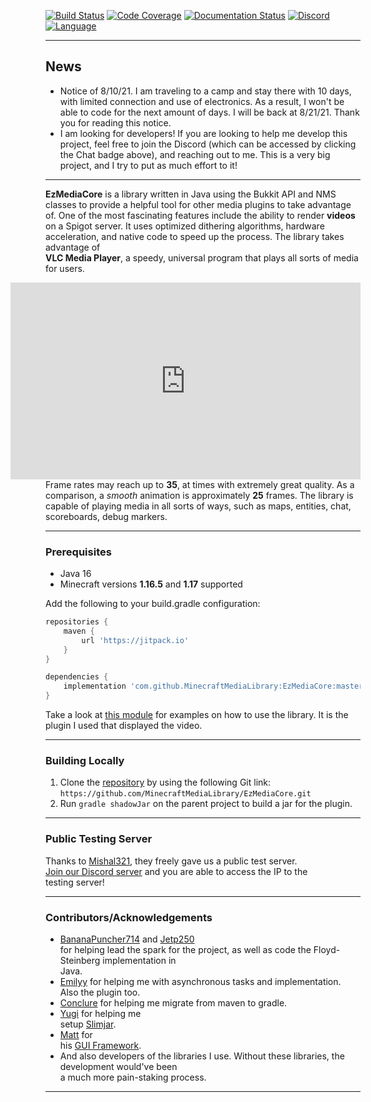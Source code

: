 [![Build Status](https://img.shields.io/circleci/build/github/MinecraftMediaLibrary/EzMediaCore?style=for-the-badge)](https://app.circleci.com/pipelines/github/MinecraftMediaLibrary/EzMediaCore) [![Code Coverage](https://img.shields.io/codefactor/grade/github/MinecraftMediaLibrary/EzMediaCore?style=for-the-badge)](https://www.codefactor.io/repository/github/minecraftmedialibrary/ezmediacore) [![Documentation Status](https://img.shields.io/readthedocs/minecraftmedialibrary-wiki/latest?style=for-the-badge)](https://minecraftmedialibrary-wiki.readthedocs.io/en/latest/) [![Discord](https://img.shields.io/discord/817501569108017223?style=for-the-badge)](https://discord.gg/qVhhbCWQQV) [![Language](https://img.shields.io/badge/Made%20with-Java-1f425f.svg?style=for-the-badge)](https://www.java.com/en/)

---

## News

- Notice of 8/10/21. I am traveling to a camp and stay there with 10 days, with limited connection
  and use of electronics. As a result, I won't be able to code for the next amount of days. I will 
  be back at 8/21/21. Thank you for reading this notice.
- I am looking for developers! If you are looking to help me develop this project, feel free to join
  the Discord (which can be accessed by clicking the Chat badge above), and reaching out to me. This 
  is a very big project, and I try to put as much effort to it!

---  

**EzMediaCore** is a library written in Java using the Bukkit API and NMS classes to provide a
helpful tool for other media plugins to take advantage of. One of the most fascinating features 
include the ability to render **videos** on a Spigot server. It uses optimized dithering algorithms, 
hardware acceleration, and native code to speed up the process. The library takes advantage of   
**VLC Media Player**, a speedy, universal program that plays all sorts of media for users.

<iframe style="float: right;" width="560" height="315" src="https://www.youtube.com/embed/CtlHGgGXHvs" title="" frameborder="0" allow="accelerometer; autoplay; clipboard-write; encrypted-media; gyroscope; picture-in-picture" allowfullscreen style="position:absolute; top: 160px; left: 0px;"></iframe>

Frame rates may reach up to **35**, at times with extremely great quality. As a comparison, a 
*smooth* animation is approximately **25** frames. The library is capable of playing media in all
sorts of ways, such as maps, entities, chat, scoreboards, debug markers.

---

### Prerequisites

- Java 16
- Minecraft versions **1.16.5** and **1.17** supported

Add the following to your build.gradle configuration:

```groovy  
repositories {  
    maven {  
        url 'https://jitpack.io'  
    }  
}  
```  

```groovy  
dependencies {  
    implementation 'com.github.MinecraftMediaLibrary:EzMediaCore:master-SNAPSHOT'  
}  
```

Take a look
at [this module](https://github.com/MinecraftMediaLibrary/EzMediaCore/tree/master/deluxemediaplugin)
for examples on how to use the library. It is the plugin I used that displayed the video.

---

### Building Locally

1) Clone the [repository](https://github.com/MinecraftMediaLibrary/EzMediaCore) by using the
   following Git link: `https://github.com/MinecraftMediaLibrary/EzMediaCore.git`
2) Run `gradle shadowJar` on the parent project to build a jar for the plugin.

---

### Public Testing Server

Thanks to [Mishal321](https://github.com/mishal321), they freely gave us a public test server.  
[Join our Discord server](https://discord.gg/qVhhbCWQQV) and you are able to access the IP to the  
testing server!

---

### Contributors/Acknowledgements

- [BananaPuncher714](https://github.com/BananaPuncher714)
  and [Jetp250](https://github.com/jetp250)  
  for helping lead the spark for the project, as well as code the Floyd-Steinberg implementation
  in  
  Java.
- [Emilyy](https://github.com/emilyy-dev) for helping me with asynchronous tasks and
  implementation.  
  Also the plugin too.
- [Conclure](https://github.com/Conclure) for helping me migrate from maven to gradle.
- [Yugi](https://github.com/Vshnv) for helping me  
  setup [Slimjar](https://github.com/SlimJar/slimjar).
- [Matt](https://github.com/ipsk) for  
  his [GUI Framework](https://github.com/TriumphTeam/gui/tree/development).
- And also developers of the libraries I use. Without these libraries, the development would've
  been  
  a much more pain-staking process.

---
